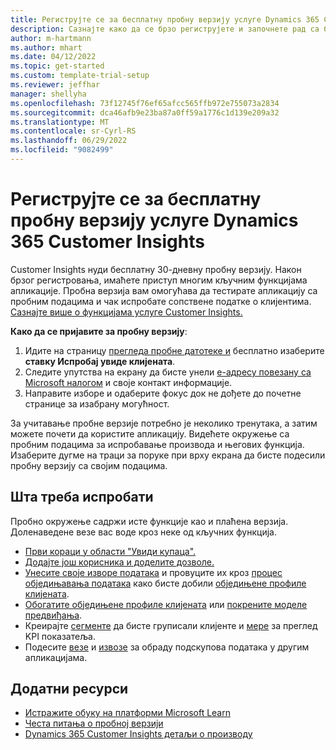 ```yaml
---
title: Региструјте се за бесплатну пробну верзију услуге Dynamics 365 Customer Insights
description: Сазнајте како да се брзо региструјете и започнете рад са бесплатном пробном верзијом услуге Customer Insights. Истражите апликацију и пронађите додатне ресурсе за учење.
author: m-hartmann
ms.author: mhart
ms.date: 04/12/2022
ms.topic: get-started
ms.custom: template-trial-setup
ms.reviewer: jeffhar
manager: shellyha
ms.openlocfilehash: 73f12745f76ef65afcc565ffb972e755073a2834
ms.sourcegitcommit: dca46afb9e23ba87a0ff59a1776c1d139e209a32
ms.translationtype: MT
ms.contentlocale: sr-Cyrl-RS
ms.lasthandoff: 06/29/2022
ms.locfileid: "9082499"
---
```

# <a name="sign-up-for-a-free-dynamics-365-customer-insights-trial"></a>Региструјте се за бесплатну пробну верзију услуге Dynamics 365 Customer Insights

Customer Insights нуди бесплатну 30-дневну пробну верзију. Након брзог регистровања, имаћете приступ многим кључним функцијама апликације. Пробна верзија вам омогућава да тестирате апликацију са пробним подацима и чак испробате сопствене податке о клијентима. [Сазнајте више о функцијама услуге Customer Insights.](overview.md)

**Како да се пријавите за пробну верзију**:

1. Идите на страницу [прегледа пробне датотеке и](https://dynamics.microsoft.com/ai/customer-insights/) бесплатно изаберите **ставку Испробај увиде клијената**.
1. Следите упутства на екрану да бисте унели [е-адресу повезану са Microsoft налогом](https://support.microsoft.com/windows/what-is-a-microsoft-account-4a7c48e9-ff5a-e9c6-5a5c-1a57d66c3bfa) и своје контакт информације.
1. Направите изборе и одаберите фокус док не дођете до почетне странице за изабрану могућност.

За учитавање пробне верзије потребно је неколико тренутака, а затим можете почети да користите апликацију. Видећете окружење са пробним подацима за испробавање производа и његових функција. Изаберите дугме на траци за поруке при врху екрана да бисте подесили пробну верзију са својим подацима.

## <a name="what-to-try"></a>Шта треба испробати

Пробно окружење садржи исте функције као и плаћена верзија. Доленаведене везе вас воде кроз неке од кључних функција.

- [Први кораци у области "Увиди купаца".](get-started.md)
- [Додајте још корисника и доделите дозволе.](permissions.md)
- [Унесите своје изворе података](data-sources.md) и провуците их кроз [процес обједињавања података](data-unification.md) како бисте добили [обједињене профиле клијената](customer-profiles.md).
- [Обогатите обједињене профиле клијената](enrichment-hub.md) или [покрените моделе предвиђања](predictions-overview.md).
- Креирајте [сегменте](segments.md) да бисте груписали клијенте и [мере](measures.md) за преглед KPI показатеља.
- Подесите [везе](connections.md) и [извозе](export-destinations.md) за обраду подскупова података у другим апликацијама.

## <a name="additional-resources"></a>Додатни ресурси

- [Истражите обуку на платформи Microsoft Learn](/learn/browse/?filter-products=dynamics-dynamics-cust-insights)
- [Честа питања о пробној верзији](trial-faq.md)
- [Dynamics 365 Customer Insights детаљи о производу](https://dynamics.microsoft.com/ai/customer-insights/)
